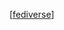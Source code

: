  [[fediverse]]

[//begin]: # "Autogenerated link references for markdown compatibility"
[fediverse]: fediverse.md "fediverse"
[//end]: # "Autogenerated link references"